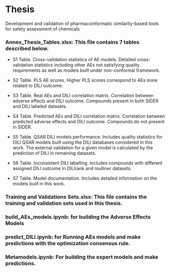 # Thesis
Development and validation of pharmacoinformatic similarity-based tools for safety assessment of chemicals 

### Annex_Thesis_Tables.xlsx: This file contains 7 tables described below.

- S1 Table. Cross-validation statistics of AE models. Detailed cross-validation statistics including other AEs not satisfying quality requirements as well as models built under non-conformal framework.

- S2 Table. PLS AE scores. Higher PLS scores correspond to AEs more related to DILI outcome.

- S3 Table. Real AEs and DILI correlation matrix. Correlation between adverse effects and DILI outcome. Compounds present in both SIDER and DILI labeled datasets.

- S4 Table. Predicted AEs and DILI correlation matrix. Correlation between predicted adverse effects and DILI outcome. Compounds do not present in SIDER.

- S5 Table. QSAR DILI models performance. Includes quality statistics for DILI QSAR models built using the DILI databases considered in this work. The external validation for a given model is calculated by the prediction of DILI in remaining datasets.

- S6 Table. Inconsistent DILI labelling. Includes compounds with different assigned DILI outcome in DILIrank and mulliner datasets.

- S7 Table. Model documentation. Includes detailed information on the models built in this work.

### Training and Validations Sets.xlsx: This file contains the training and validation sets used in this thesis.

### build_AEs_models.ipynb: for building the Adverse Effects Models

### predict_DILI.ipynb: for Running AEs models and make predictions with the optimization consensus rule.

### Metamodels.ipynb: For building the expert models and make predictions.

